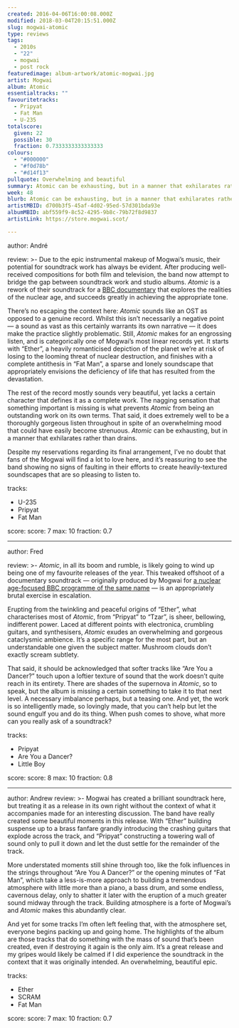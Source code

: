 ```yaml
---
created: 2016-04-06T16:00:08.000Z
modified: 2018-03-04T20:15:51.000Z
slug: mogwai-atomic
type: reviews
tags:
  - 2010s
  - "22"
  - mogwai
  - post rock
featuredimage: album-artwork/atomic-mogwai.jpg
artist: Mogwai
album: Atomic
essentialtracks: ""
favouritetracks:
  - Pripyat
  - Fat Man
  - U-235
totalscore:
  given: 22
  possible: 30
  fraction: 0.7333333333333333
colours:
  - "#000000"
  - "#f0d78b"
  - "#d14f13"
pullquote: Overwhelming and beautiful
summary: Atomic can be exhausting, but in a manner that exhilarates rather than drains. Despite my reservations regarding its final arrangement, I’ve no doubt that fans of the Mogwai will find a lot to love here.
week: 48
blurb: Atomic can be exhausting, but in a manner that exhilarates rather than drains. There is plenty for Mogwai fans to love in this soundtrack.
artistMBID: d700b3f5-45af-4d02-95ed-57d301bda93e
albumMBID: abf559f9-8c52-4295-9b8c-79b72f8d9837
artistLink: https://store.mogwai.scot/

---
```


author: André

review: >-
  Due to the epic instrumental makeup of Mogwai’s music, their potential for soundtrack work has always be evident. After producing well-received compositions for both film and television, the band now attempt to bridge the gap between soundtrack work and studio albums. *Atomic* is a rework of their soundtrack for a [BBC documentary](http://www.bbc.co.uk/programmes/b065y1dx) that explores the realities of the nuclear age, and succeeds greatly in achieving the appropriate tone. 
  
  There’s no escaping the context here: *Atomic* sounds like an OST as opposed to a genuine record. Whilst this isn’t necessarily a negative point — a sound as vast as this certainly warrants its own narrative — it does make the practice slightly problematic. Still, *Atomic* makes for an engrossing listen, and is categorically one of Mogwai’s most linear records yet. It starts with “Ether”, a heavily romanticised depiction of the planet we’re at risk of losing to the looming threat of nuclear destruction, and finishes with a complete antithesis in “Fat Man”, a sparse and lonely soundscape that appropriately envisions the deficiency of life that has resulted from the devastation.

  The rest of the record mostly sounds very beautiful, yet lacks a certain character that defines it as a complete work. The nagging sensation that something important is missing is what prevents *Atomic* from being an outstanding work on its own terms. That said, it does extremely well to be a thoroughly gorgeous listen throughout in spite of an overwhelming mood that could have easily become strenuous. *Atomic* can be exhausting, but in a manner that exhilarates rather than drains. 
  
  Despite my reservations regarding its final arrangement, I’ve no doubt that fans of the Mogwai will find a lot to love here, and it’s reassuring to see the band showing no signs of faulting in their efforts to create heavily-textured soundscapes that are so pleasing to listen to.

tracks:
  - U-235
  - ­Pripyat
  - ­Fat Man

score:
  score: 7
  max: 10
  fraction: 0.7

---
author: Fred

review: >-
  *Atomic*, in all its boom and rumble, is likely going to wind up being one of my favourite releases of the year. This tweaked offshoot of a documentary soundtrack — originally produced by Mogwai for [a nuclear age-focused BBC programme of the same name](http://www.bbc.co.uk/programmes/b065y1dx) — is an appropriately brutal exercise in escalation. 
  
  Erupting from the twinkling and peaceful origins of “Ether”, what characterises most of *Atomic*, from “Pripyat” to “Tzar”, is sheer, bellowing, indifferent power. Laced at different points with electronica, crumbling guitars, and synthesisers, *Atomic* exudes an overwhelming and gorgeous cataclysmic ambience. It’s a specific range for the most part, but an understandable one given the subject matter. Mushroom clouds don’t exactly scream subtlety. 
  
  That said, it should be acknowledged that softer tracks like “Are You a Dancer?” touch upon a loftier texture of sound that the work doesn’t quite reach in its entirety. There are shades of the supernova in *Atomic*, so to speak, but the album is missing a certain something to take it to that next level. A necessary imbalance perhaps, but a teasing one. And yet, the work is so intelligently made, so lovingly made, that you can’t help but let the sound engulf you and do its thing. When push comes to shove, what more can you really ask of a soundtrack?

tracks:
  - Pripyat
  - ­Are You a Dancer?
  - ­Little Boy

score:
  score: 8
  max: 10
  fraction: 0.8

---
author: Andrew
review: >-
  Mogwai has created a brilliant soundtrack here, but treating it as a release in its own right without the context of what it accompanies made for an interesting discussion. The band have really created some beautiful moments in this release. With “Ether” building suspense up to a brass fanfare grandly introducing the crashing guitars that explode across the track, and “Pripyat” constructing a towering wall of sound only to pull it down and let the dust settle for the remainder of the track. 
  
  More understated moments still shine through too, like the folk influences in the strings throughout “Are You A Dancer?” or the opening minutes of “Fat Man”, which take a less-is-more approach to building a tremendous atmosphere with little more than a piano, a bass drum, and some endless, cavernous delay, only to shatter it later with the eruption of a much greater sound midway through the track. Building atmosphere is a forte of Mogwai’s and *Atomic* makes this abundantly clear. 
  
  And yet for some tracks I’m often left feeling that, with the atmosphere set, everyone begins packing up and going home. The highlights of the album are those tracks that do something with the mass of sound that’s been created, even if destroying it again is the only aim. It’s a great release and my gripes would likely be calmed if I did experience the soundtrack in the context that it was originally intended. An overwhelming, beautiful epic.

tracks:
  - Ether
  - ­SCRAM
  - ­Fat Man

score:
  score: 7
  max: 10
  fraction: 0.7
